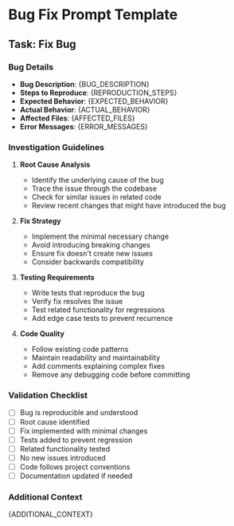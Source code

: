 # Bug Fix Prompt Template

## Task: Fix Bug

### Bug Details

- **Bug Description**: {BUG_DESCRIPTION}
- **Steps to Reproduce**: {REPRODUCTION_STEPS}
- **Expected Behavior**: {EXPECTED_BEHAVIOR}
- **Actual Behavior**: {ACTUAL_BEHAVIOR}
- **Affected Files**: {AFFECTED_FILES}
- **Error Messages**: {ERROR_MESSAGES}

### Investigation Guidelines

1. **Root Cause Analysis**
   - Identify the underlying cause of the bug
   - Trace the issue through the codebase
   - Check for similar issues in related code
   - Review recent changes that might have introduced the bug

2. **Fix Strategy**
   - Implement the minimal necessary change
   - Avoid introducing breaking changes
   - Ensure fix doesn't create new issues
   - Consider backwards compatibility

3. **Testing Requirements**
   - Write tests that reproduce the bug
   - Verify fix resolves the issue
   - Test related functionality for regressions
   - Add edge case tests to prevent recurrence

4. **Code Quality**
   - Follow existing code patterns
   - Maintain readability and maintainability
   - Add comments explaining complex fixes
   - Remove any debugging code before committing

### Validation Checklist

- [ ] Bug is reproducible and understood
- [ ] Root cause identified
- [ ] Fix implemented with minimal changes
- [ ] Tests added to prevent regression
- [ ] Related functionality tested
- [ ] No new issues introduced
- [ ] Code follows project conventions
- [ ] Documentation updated if needed

### Additional Context

{ADDITIONAL_CONTEXT}
